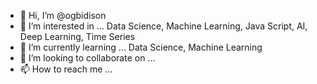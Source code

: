 - 👋 Hi, I’m @ogbidison
- 👀 I’m interested in ... Data Science, Machine Learning, Java Script, AI, Deep Learning, Time Series
- 🌱 I’m currently learning ... Data Science, Machine Learning
- 💞️ I’m looking to collaborate on ...
- 📫 How to reach me ...

<!---
ogbidison/ogbidison is a ✨ special ✨ repository because its `README.md` (this file) appears on your GitHub profile.
You can click the Preview link to take a look at your changes.
--->
